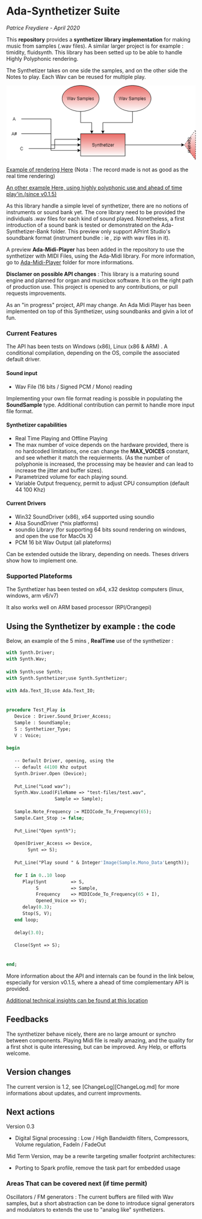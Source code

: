 # Ada-Synthetizer Suite

*Patrice Freydiere - April 2020*

This **repository** provides a **synthetizer library implementation** for making music from samples (.wav files). A similar larger project is for example : timidity, fluidsynth. This library has been setted up to be able to handle Highly Polyphonic rendering. 

The Synthetizer takes on one side the samples, and on the other side the Notes to play. Each Wav can be reused for multiple play. 



![](Ada-Synthetizer/doc/Synthetizer.png)



[Example of rendering Here](http://www.barrel-organ-discovery.org/work/Record_Synth_Test_LowBandWidth_Applied.wav)  (Nota : The record made is not as good as the real time rendering)

[An other example Here, using highly polyphonic use and ahead of time play'in.(since v0.1.5)](http://www.barrel-organ-discovery.org/work/2019-10_dacquin.wav)



As this library handle a simple level of synthetizer, there are no notions of instruments or sound bank yet. The core library need to be provided the individuals .wav files for each kind of sound played. Nonetheless, a first introduction of a sound bank is tested or demonstrated on the Ada-Synthetizer-Bank folder. This preview only support APrint Studio's soundbank format (instrument bundle : ie , zip with wav files in it).



A preview **Ada-Midi-Player** has been added in the repository to use the synthetizer with MIDI Files, using the Ada-Midi library. For more information, go to [Ada-Midi-Player](Ada-Midi-Player) folder for more informations.



**Disclamer on possible API changes** : This library is a maturing sound engine and planned for organ and musicbox software. It is on the right path of production use. This project is opened to any contributions, or pull requests improvements. 

As an "in progress" project, API may change. An Ada Midi Player has been implemented on top of this Synthetizer, using soundbanks and givin a lot of fun.



### Current Features

The API has been tests on Windows (x86), Linux (x86 & ARM) . A conditional compilation, depending on the OS, compile the associated default driver.  

#### Sound input

- Wav File (16 bits / Signed PCM / Mono) reading

Implementing your own file format reading is possible in populating the **SoundSample** type. Additional contribution can permit to handle more input file format.

#### Synthetizer capabilities 

- Real Time Playing and Offline Playing
- The max number of voice depends on the hardware provided, there is no hardcoded limitations, one can change the **MAX_VOICES** constant, and see whether it match the requierments. (As the number of polyphonie is increased, the processing may be heavier and can lead to increase the jitter and buffer sizes).
- Parametrized volume for each playing sound.
- Variable Output frequency, permit to adjust CPU consumption (default 44 100 Khz)

#### Current Drivers

- Win32 SoundDriver (x86), x64 supported using soundio
- Alsa SoundDriver (*nix platforms)
- soundio Library (for supporting 64 bits sound rendering on windows, and open the use for MacOs X)
- PCM 16 bit Wav Output (all plateforms)


Can be extended outside the library, depending on needs. Theses drivers show how to implement one.

### Supported Plateforms

The Synthetizer has been tested on x64, x32 desktop computers (linux, windows, arm v6/v7)

It also works well on ARM based processor (RPI/Orangepi)





## Using the Synthetizer by example : the code

Below, an example of the 5 mins , **RealTime** use of the synthetizer :



```pascal
with Synth.Driver;
with Synth.Wav;

with Synth;use Synth;
with Synth.Synthetizer;use Synth.Synthetizer;

with Ada.Text_IO;use Ada.Text_IO;


procedure Test_Play is
   Device : Driver.Sound_Driver_Access;
   Sample : SoundSample;
   S : Synthetizer_Type;
   V : Voice;

begin

   -- Default Driver, opening, using the
   -- default 44100 Khz output
   Synth.Driver.Open (Device);

   Put_Line("Load wav");
   Synth.Wav.Load(FileName => "test-files/test.wav",
                  Sample => Sample);

   Sample.Note_Frequency := MIDICode_To_Frequency(65);
   Sample.Cant_Stop := false;

   Put_Line("Open synth");

   Open(Driver_Access => Device,
        Synt => S);

   Put_Line("Play sound " & Integer'Image(Sample.Mono_Data'Length));

   for I in 0..10 loop
      Play(Synt         => S,
           S            => Sample,
           Frequency    => MIDICode_To_Frequency(65 + I),
           Opened_Voice => V);
      delay(0.3);
      Stop(S, V);
   end loop;

   delay(3.0);

   Close(Synt => S);


end;

```

More information about the API and internals can be found in the link below, especially for version v0.1.5, where a ahead of time complementary API is provided. 

[Additional technical insights can be found at this location](Ada-Synthetizer/doc/architecture.md)



## Feedbacks

The synthetizer behave nicely, there are no large amount or synchro between components. Playing Midi file is really amazing, and the quality for a first shot is quite interessing, but can be improved. Any Help, or efforts welcome.



## Version changes

The current version is 1.2, see [ChangeLog][ChangeLog.md] for more informations about updates, and current improvments.



## Next actions

Version 0.3

- Digital Signal processing : Low / High Bandwidth filters, Compressors, Volume regulation, FadeIn / FadeOut

Mid Term Version, may be a rewrite targeting smaller footprint architectures:

- Porting to Spark profile, remove the task part for embedded usage



### Areas That can be covered next (if time permit)

Oscillators / FM generators : The current buffers are filled with Wav samples, but a short abstraction can be done to introduce signal generators and modulators to extends the use to "analog like" synthetizers.
